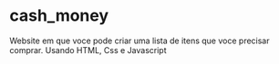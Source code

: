 # cash_money
Website em que voce pode criar uma lista de itens que voce precisar comprar. Usando HTML, Css e Javascript 
